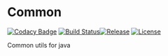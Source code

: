 # Common

[![Codacy Badge](https://api.codacy.com/project/badge/Grade/8d29ca224ed84da0be10255efba4478a)](https://app.codacy.com/app/esfak47/esfak47-common?utm_source=github.com&utm_medium=referral&utm_content=esfak47/esfak47-common&utm_campaign=Badge_Grade_Dashboard)
[![Build Status](https://travis-ci.org/esfak47/esfak47-common.svg?branch=master)](https://travis-ci.org/esfak47/esfak47-common)[![Release](https://jitpack.io/v/esfak47/esfak47-common.svg)](https://jitpack.io/#esfak47/esfak47-common)
[![License](https://img.shields.io/badge/license-Apache%202-4EB1BA.svg)](https://www.apache.org/licenses/LICENSE-2.0.html)

Common utils for java
